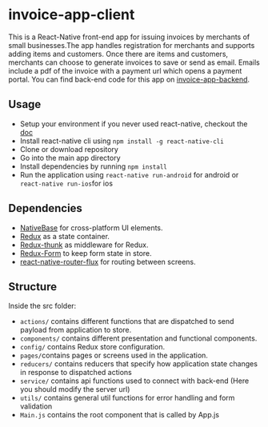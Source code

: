 # invoice-app-client
This is a React-Native front-end app for issuing invoices by merchants of small businesses.The app handles registration for merchants and supports adding items and customers.
Once there are items and customers, merchants can choose to generate invoices to save or send as email.
Emails include a pdf of the invoice with a payment url which opens a payment portal.
You can find back-end code for this app on [invoice-app-backend](https://github.com/jKh98/invoice-app-backend).

## Usage
* Setup your environment if you never used react-native, checkout the [doc](https://reactnative.dev/docs/environment-setup)
* Install react-native cli using `npm install -g react-native-cli`
* Clone or download repository
* Go into the main app directory
* Install dependencies by running `npm install`
* Run the application using `react-native run-android` for android or `react-native run-ios`for ios

## Dependencies

* [NativeBase](https://github.com/GeekyAnts/NativeBase) for cross-platform UI elements.
* [Redux](https://github.com/reduxjs/redux) as a state container.
* [Redux-thunk](https://github.com/reduxjs/redux-thunk) as middleware for Redux.
* [Redux-Form](https://github.com/redux-form/redux-form) to keep form state in store.
* [react-native-router-flux](https://github.com/aksonov/react-native-router-flux) for routing between screens.


## Structure

  Inside the src folder:
* `actions/` contains different functions that are dispatched to send payload from application to store.
* `components/` contains different presentation and functional components.
* `config/` contains Redux store configuration.
* `pages/`contains pages or screens used in the application.
* `reducers/` contains reducers that specify how application state changes in response to dispatched actions
* `service/` contains api functions used to connect with back-end (Here you should modify the server url)
* `utils/` contains general util functions for error handling and form validation
* `Main.js` contains the root component that is called by App.js





